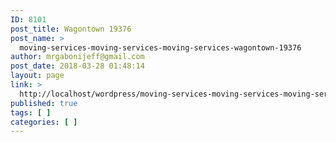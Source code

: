 ```yaml
---
ID: 8101
post_title: Wagontown 19376
post_name: >
  moving-services-moving-services-moving-services-wagontown-19376
author: mrgabonijeff@gmail.com
post_date: 2018-03-28 01:48:14
layout: page
link: >
  http://localhost/wordpress/moving-services-moving-services-moving-services-wagontown-19376/
published: true
tags: [ ]
categories: [ ]
---
```

